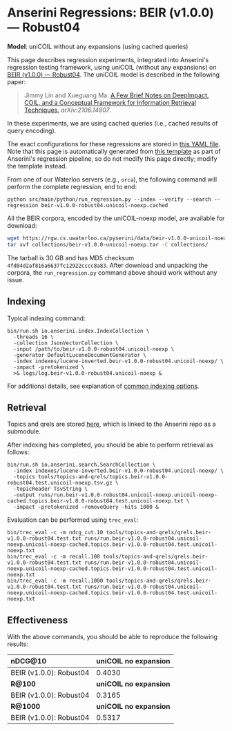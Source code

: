# Anserini Regressions: BEIR (v1.0.0) &mdash; Robust04

**Model**: uniCOIL without any expansions (using cached queries)

This page describes regression experiments, integrated into Anserini's regression testing framework, using uniCOIL (without any expansions) on [BEIR (v1.0.0) &mdash; Robust04](http://beir.ai/).
The uniCOIL model is described in the following paper:

> Jimmy Lin and Xueguang Ma. [A Few Brief Notes on DeepImpact, COIL, and a Conceptual Framework for Information Retrieval Techniques.](https://arxiv.org/abs/2106.14807) _arXiv:2106.14807_.

In these experiments, we are using cached queries (i.e., cached results of query encoding).

The exact configurations for these regressions are stored in [this YAML file](../../src/main/resources/regression/beir-v1.0.0-robust04.unicoil-noexp.cached.yaml).
Note that this page is automatically generated from [this template](../../src/main/resources/docgen/templates/beir-v1.0.0-robust04.unicoil-noexp.cached.template) as part of Anserini's regression pipeline, so do not modify this page directly; modify the template instead.

From one of our Waterloo servers (e.g., `orca`), the following command will perform the complete regression, end to end:

```
python src/main/python/run_regression.py --index --verify --search --regression beir-v1.0.0-robust04.unicoil-noexp.cached
```

All the BEIR corpora, encoded by the uniCOIL-noexp model, are available for download:

```bash
wget https://rgw.cs.uwaterloo.ca/pyserini/data/beir-v1.0.0-unicoil-noexp.tar -P collections/
tar xvf collections/beir-v1.0.0-unicoil-noexp.tar -C collections/
```

The tarball is 30 GB and has MD5 checksum `4fd04d2af816a6637fc12922cccc8a83`.
After download and unpacking the corpora, the `run_regression.py` command above should work without any issue.

## Indexing

Typical indexing command:

```
bin/run.sh io.anserini.index.IndexCollection \
  -threads 16 \
  -collection JsonVectorCollection \
  -input /path/to/beir-v1.0.0-robust04.unicoil-noexp \
  -generator DefaultLuceneDocumentGenerator \
  -index indexes/lucene-inverted.beir-v1.0.0-robust04.unicoil-noexp/ \
  -impact -pretokenized \
  >& logs/log.beir-v1.0.0-robust04.unicoil-noexp &
```

For additional details, see explanation of [common indexing options](../../docs/common-indexing-options.md).

## Retrieval

Topics and qrels are stored [here](https://github.com/castorini/anserini-tools/tree/master/topics-and-qrels), which is linked to the Anserini repo as a submodule.

After indexing has completed, you should be able to perform retrieval as follows:

```
bin/run.sh io.anserini.search.SearchCollection \
  -index indexes/lucene-inverted.beir-v1.0.0-robust04.unicoil-noexp/ \
  -topics tools/topics-and-qrels/topics.beir-v1.0.0-robust04.test.unicoil-noexp.tsv.gz \
  -topicReader TsvString \
  -output runs/run.beir-v1.0.0-robust04.unicoil-noexp.unicoil-noexp-cached.topics.beir-v1.0.0-robust04.test.unicoil-noexp.txt \
  -impact -pretokenized -removeQuery -hits 1000 &
```

Evaluation can be performed using `trec_eval`:

```
bin/trec_eval -c -m ndcg_cut.10 tools/topics-and-qrels/qrels.beir-v1.0.0-robust04.test.txt runs/run.beir-v1.0.0-robust04.unicoil-noexp.unicoil-noexp-cached.topics.beir-v1.0.0-robust04.test.unicoil-noexp.txt
bin/trec_eval -c -m recall.100 tools/topics-and-qrels/qrels.beir-v1.0.0-robust04.test.txt runs/run.beir-v1.0.0-robust04.unicoil-noexp.unicoil-noexp-cached.topics.beir-v1.0.0-robust04.test.unicoil-noexp.txt
bin/trec_eval -c -m recall.1000 tools/topics-and-qrels/qrels.beir-v1.0.0-robust04.test.txt runs/run.beir-v1.0.0-robust04.unicoil-noexp.unicoil-noexp-cached.topics.beir-v1.0.0-robust04.test.unicoil-noexp.txt
```

## Effectiveness

With the above commands, you should be able to reproduce the following results:

| **nDCG@10**                                                                                                  | **uniCOIL no expansion**|
|:-------------------------------------------------------------------------------------------------------------|-----------|
| BEIR (v1.0.0): Robust04                                                                                      | 0.4030    |
| **R@100**                                                                                                    | **uniCOIL no expansion**|
| BEIR (v1.0.0): Robust04                                                                                      | 0.3165    |
| **R@1000**                                                                                                   | **uniCOIL no expansion**|
| BEIR (v1.0.0): Robust04                                                                                      | 0.5317    |
